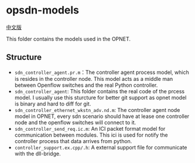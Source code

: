 # opsdn-models
[中文版](./README.zh.md)

This folder contains the models used in the OPNET.

## Structure
- `sdn_controller_agent.pr.m`：The controller agent process model, which is resides in the controller node. This model acts as a middle man between Openflow switches and the real Python controller.
- `sdn_controller_agent`: This folder contains the real code of the prcess model. I usually use this sturcture for better git support as opnet model is binary and hard to diff for git.
- `sdn_controller_ethernet_wkstn_adv.nd.m`: The controller agent node model in OPNET, every sdn scenario should have at lease one controller node and the openflow switches will connect to it.
- `sdn_controller_send_req.ic.m`: An ICI packet format model for communication between modules. This ici is used for notify the controller process that data arrives from python.
- `controller_support.ex.cpp/.h`: A external support file for communicate with the dll-bridge.